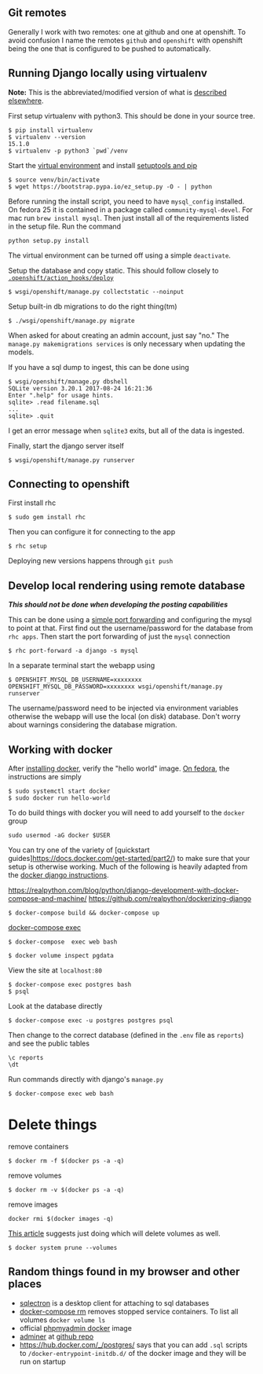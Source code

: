 Git remotes
-----------
Generally I work with two remotes: one at github and one at openshift. To avoid confusion I
name the remotes `github` and `openshift` with openshift being the one that is configured
to be pushed to automatically.

Running Django locally using virtualenv
---------------------------------------
**Note:** This is the abbreviated/modified version of what is
[described elsewhere](http://www.jeffknupp.com/blog/2012/02/09/starting-a-django-project-the-right-way/).

First setup virtualenv with python3. This should be done in your source tree.
```
$ pip install virtualenv
$ virtualenv --version
15.1.0
$ virtualenv -p python3 `pwd`/venv
```

Start the [virtual environment](https://virtualenv.pypa.io/en/latest/index.html) and install
[setuptools and pip](https://pip.pypa.io/en/latest/installing.html)
```
$ source venv/bin/activate
$ wget https://bootstrap.pypa.io/ez_setup.py -O - | python
```
Before running the install script, you need to have `mysql_config`
installed. On fedora 25 it is contained in a package called
`community-mysql-devel`. For mac run `brew install mysql`. Then just
install all of the requirements listed in the setup file. Run the
command
```
python setup.py install
```
The virtual environment can be turned off using a simple `deactivate`.

Setup the database and copy static. This should follow closely to [`.openshift/action_hooks/deploy`](https://github.com/mantidproject/webapp/blob/master/.openshift/action_hooks/deploy)
```
$ wsgi/openshift/manage.py collectstatic --noinput
```

Setup built-in db migrations to do the right thing(tm)
```
$ ./wsgi/openshift/manage.py migrate
```
When asked for about creating an admin account, just say "no." The
`manage.py makemigrations services` is only necessary when updating
the models.

If you have a sql dump to ingest, this can be done using
```
$ wsgi/openshift/manage.py dbshell
SQLite version 3.20.1 2017-08-24 16:21:36
Enter ".help" for usage hints.
sqlite> .read filename.sql
...
sqlite> .quit
```
I get an error message when `sqlite3` exits, but all of the data is ingested.

Finally, start the django server itself
```
$ wsgi/openshift/manage.py runserver
```

Connecting to openshift
-----------------------
First install rhc
```
$ sudo gem install rhc
```
Then you can configure it for connecting to the app
```
$ rhc setup
```

Deploying new versions happens through `git push`

Develop local rendering using remote database
---------------------------------------------
***This should not be done when developing the posting capabilities***

This can be done using a
[simple port forwarding](https://blog.openshift.com/getting-started-with-port-forwarding-on-openshift/)
and configuring the mysql to point at that. First find out the
username/password for the database from `rhc apps`. Then start the
port forwarding of just the `mysql` connection
```
$ rhc port-forward -a django -s mysql
```
In a separate terminal start the webapp using
```
$ OPENSHIFT_MYSQL_DB_USERNAME=xxxxxxxx OPENSHIFT_MYSQL_DB_PASSWORD=xxxxxxxx wsgi/openshift/manage.py runserver
```
The username/password need to be injected via environment variables
otherwise the webapp will use the local (on disk) database. Don't
worry about warnings considering the database migration.

Working with docker
-------------------

After [installing docker](https://docs.docker.com/engine/installation/), verify the "hello world" image. [On fedora](https://docs.docker.com/engine/installation/linux/docker-ce/fedora/), the instructions are simply

```
$ sudo systemctl start docker
$ sudo docker run hello-world
```

To do build things with docker you will need to add yourself to the `docker` group
```
sudo usermod -aG docker $USER
```
You can try one of the variety of [quickstart
guides]https://docs.docker.com/get-started/part2/) to make sure that
your setup is otherwise working. Much of the following is heavily
adapted from the [docker django instructions](https://docs.docker.com/compose/django/).


https://realpython.com/blog/python/django-development-with-docker-compose-and-machine/
https://github.com/realpython/dockerizing-django

```
$ docker-compose build && docker-compose up
```

[docker-compose exec](https://docs.docker.com/compose/reference/exec/)

```
$ docker-compose  exec web bash
```

```
$ docker volume inspect pgdata
```

View the site at `localhost:80`

```
$ docker-compose exec postgres bash
$ psql
```

Look at the database directly
```
$ docker-compose exec -u postgres postgres psql
```
Then change to the correct database (defined in the `.env` file as `reports`) and see the public tables
```
\c reports
\dt
```

Run commands directly with django's `manage.py`
```
$ docker-compose exec web bash
```

Delete things
=============
remove containers
```
$ docker rm -f $(docker ps -a -q)
```
remove volumes
```
$ docker rm -v $(docker ps -a -q)
```
remove images
```
docker rmi $(docker images -q)
```
[This article](https://discuss.devopscube.com/t/how-to-delete-all-none-untagged-and-dangling-docker-containers-and-images/23) suggests just doing which will delete volumes as well.
```
$ docker system prune --volumes
```


Random things found in my browser and other places
--------------------------------------------------

* [sqlectron](https://sqlectron.github.io/) is a desktop client for attaching to sql databases
* [docker-compose rm](https://docs.docker.com/compose/reference/rm/) removes stopped service containers. To list all volumes `docker volume ls`
* official [phpmyadmin docker](https://github.com/phpmyadmin/docker) image
* [adminer](https://hub.docker.com/_/adminer/) at [github repo](https://github.com/vrana/adminer)
* https://hub.docker.com/_/postgres/ says that you can add `.sql` scripts to `/docker-entrypoint-initdb.d/` of the docker image and they will be run on startup
